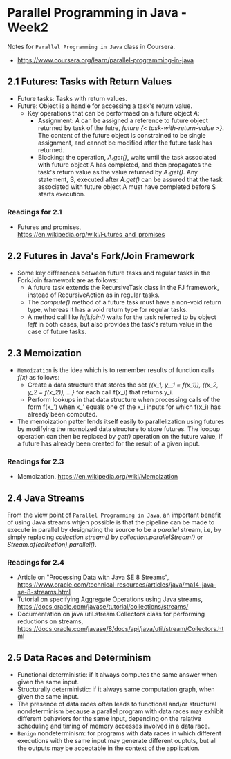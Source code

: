 # Parallel Programming in Java - Week2

Notes for `Parallel Programming in Java` class in Coursera.

- https://www.coursera.org/learn/parallel-programming-in-java

## 2.1 Futures: Tasks with Return Values

- Future tasks: Tasks with return values.
- Future: Object is a handle for accessing a task's return value.
  - Key operations that can be performaed on a future object *A*:
    - Assignment: *A* can be assigned a reference to future object returned by task of the futre, *future {< task-with-return-value >}*. The content of the future object is constrained to be single assignment, and cannot be modified after the future task has returned.
    - Blocking: the operation, *A.get()*, waits until the task associated with future object A has completed, and then propagates the task's return value as the value returned by *A.get()*. Any statement, S, executed after *A.get()* can be assured that the task associated with future object A must have completed before S starts execution.

### Readings for 2.1

- Futures and promises, https://en.wikipedia.org/wiki/Futures_and_promises

## 2.2 Futures in Java's Fork/Join Framework

- Some key differences between future tasks and regular tasks in the ForkJoin framework are as follows:
  - A future task extends the RecursiveTask class in the FJ framework, instead of RecursiveAction as in regular tasks.
  - The *compute()* method of a future task must have a non-void return type, whereas it has a void return type for regular tasks.
  - A method call like *left.join()* waits for the task referred to by object *left* in both cases, but also provides the task's return value in the case of future tasks.

## 2.3 Memoization

- `Memoization` is the idea which is to remember results of function calls *f(x)* as follows:
  - Create a data structure that stores the set *{(x_1, y__1 = f(x_1)), ((x_2, y_2 = f(x_2)), ...}* for each call f(x_i) that returns y_i.
  - Perform lookups in that data structure when processing calls of the form f(x_') when x_' equals one of the x_i inputs for which f(x_i) has already been computed.
- The memoization patter lends itself easily to parallelization using futures by modifying the momoized data structure to store futures. The loopup operation can then be replaced by *get()* operation on the future value, if a future has already been created for the result of a given input.

### Readings for 2.3

- Memoization, https://en.wikipedia.org/wiki/Memoization

## 2.4 Java Streams

From the view point of `Parallel Programming in Java`, an important benefit of using Java streams whjen possible is that the pipeline can be made to execute in parallel by designating the source to be a *parallel* stream, i.e, by simply replacing *collection.stream()* by *collection.parallelStream()* or *Stream.of(collection).parallel()*.

### Readings for 2.4

- Article on "Processing Data with Java SE 8 Streams", https://www.oracle.com/technical-resources/articles/java/ma14-java-se-8-streams.html
- Tutorial on specifying Aggregate Operations using Java streams, https://docs.oracle.com/javase/tutorial/collections/streams/
- Documentation on java.util.stream.Collectors class for performing reductions on streams, https://docs.oracle.com/javase/8/docs/api/java/util/stream/Collectors.html

## 2.5 Data Races and Determinism

- Functional deterministic: if it always computes the same answer when given the same input.
- Structurally deterministic: if it always same computation graph, when given the same input.
- The presence of data races often leads to functional and/or structural nondeterminism because a parallel program with data races may exhibit different behaviors for the same input, depending on the ralative scheduling and timing of memory accesses involved in a data race.
- `Benign` nondeterminism: for programs with data races in which different executions with the same input may generate different ouptuts, but all the outputs may be acceptable in the context of the application.
